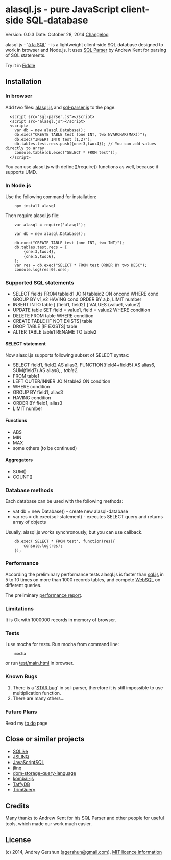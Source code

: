 # alasql.js - pure JavaScript client-side SQL-database 

Version: 0.0.3 Date: October 28, 2014 [Changelog](CHANGELOG.md) 

alasql.js - '[à la SQL](http://en.wiktionary.org/wiki/%C3%A0_la)' - is a lightweight client-side SQL database designed to work in browser and Node.js. It uses [SQL Parser](https://github.com/forward/sql-parser) by Andrew Kent for parsing of SQL statements.

Try it in [Fiddle](http://jsfiddle.net/agershun/38hj2uwy/3/)

## Installation

### In browser

Add two files: [alasql.js](src/alasql.js) and [sql-parser.js](lib/sql-parser/sql-parser.js) to the page.

```
  <script src="sql-parser.js"></script>
  <script src="alasql.js"></script>	
  <script>
    var db = new alasql.Database();
    db.exec("CREATE TABLE test (one INT, two NVARCHAR(MAX))");
    db.exec("INSERT INTO test (1,2)");
    db.tables.test.recs.push({one:3,two:4}); // You can add values directly to array
    console.table(db.exec("SELECT * FROM test"));
  </script>

```

You can use alasql.js with define()/require() functions as well, because it supports UMD.

### In Node.js

Use the following command for installation:
```
    npm install alasql
```
Then require alasql.js file:

```
    var alasql = require('alasql');

    var db = new alasql.Database();
    
    db.exec("CREATE TABLE test (one INT, two INT)");
    db.tables.test.recs = [
        {one:3,two:4},
        {one:5,two:6},
    ];
    var res = db.exec("SELECT * FROM test ORDER BY two DESC");
    console.log(res[0].one);

```

### Supported SQL statements

* SELECT fields FROM tableid1 JOIN tableid2 ON oncond WHERE cond GROUP BY v1,v2 HAVING cond ORDER BY a,b, LIMIT number
* INSERT INTO table \[ (field1, field2) \] VALUES (value1, value2)
* UPDATE table SET field = value1, field = value2 WHERE condition 
* DELETE FROM table WHERE condition 
* CREATE TABLE \[IF NOT EXISTS\] table
* DROP TABLE \[IF EXISTS\] table
* ALTER TABLE table1 RENAME TO table2


#### SELECT statement

Now alasql.js supports following subset of SELECT syntax:

* SELECT field1, field2 AS alias3, FUNCTION(field4+field5) AS alias6, SUM(field7) AS alias8, *, table2.*
* FROM table1
* LEFT OUTER/INNER JOIN table2 ON condition
* WHERE condition
* GROUP BY field1, alias3
* HAVING condition
* ORDER BY field1, alias3
* LIMIT number

#### Functions

* ABS
* MIN
* MAX
* some others (to be continued)

#### Aggregators

* SUM()
* COUNT() 

### Database methods

Each database can be used with the following methods:

* vat db = new Database() - create new alasql-database
* var res = db.exec(sql-statement) - executes SELECT query and returns array of objects 

Usually, alasql.js works synchronously, but you can use callback.

```
    db.exec('SELECT * FROM test', function(res){
    	console.log(res);
    });
```

### Performance

According the preliminary performance tests alasql.js is faster than [sql.js]() in 5 to 10 times on more than 1000 records tables, and compete [WebSQL]() on different queries. 

The preliminary [performance report](PERFORMANCE.md).

### Limitations

It is Ok with 1000000 records in memory of browser. 

### Tests

I use mocha for tests. Run mocha from command line:

```
    mocha
```
or run [test/main.html](test/main.html) in browser.


### Known Bugs

1. There is a '[STAR bug](https://github.com/forward/sql-parser/issues/6)' in sql-parser, therefore
it is still impossible to use multiplication function.
2. There are many others... 

### Future Plans

Read my [to do](TODO.md) page

## Close or similar projects
* [SQLike](http://www.thomasfrank.se/sqlike.html)
* [JSLINQ](http://jslinq.codeplex.com/)
* [JavaScriptSQL](http://javascriptsql.sourceforge.net/ARCH/en/index.html)
* [jlinq](http://www.hugoware.net/projects/jlinq)
* [dom-storage-query-language](https://code.google.com/p/dom-storage-query-language/)
* [kombai-js](https://code.google.com/p/kombai-js/)
* [TaffyDB](http://www.taffydb.com/)
* [TrimQuery](https://code.google.com/p/trimpath/wiki/TrimQuery)

## Credits

Many thanks to Andrew Kent for his SQL Parser and other people for useful tools, which made our work much easier.

## License

(c) 2014, Andrey Gershun (agershun@gmail.com), [MIT licence information](LICENSE)

